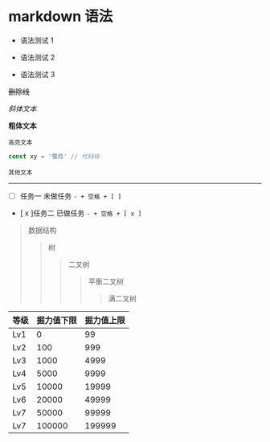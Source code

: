 # markdown 语法

- 语法测试 1

* 语法测试 2

- 语法测试 3

~~删除线~~

_斜体文本_

**粗体文本**

`高亮文本`

```js
const xy = '雪月' // 代码块
```

```注释
其他文本
```

---

- [ ] 任务一 未做任务 `- + 空格 + [ ]`

- [ x ]任务二 已做任务 `- + 空格 + [ x ]`

> 数据结构
>
> > 树
> >
> > > 二叉树
> > >
> > > > 平衡二叉树
> > > >
> > > > > 满二叉树

| 等级 | 掘力值下限 | 掘力值上限 |
| ---- | ---------- | ---------- |
| Lv1  | 0          | 99         |
| Lv2  | 100        | 999        |
| Lv3  | 1000       | 4999       |
| Lv4  | 5000       | 9999       |
| Lv5  | 10000      | 19999      |
| Lv6  | 20000      | 49999      |
| Lv7  | 50000      | 99999      |
| Lv7  | 100000     | 199999     |
